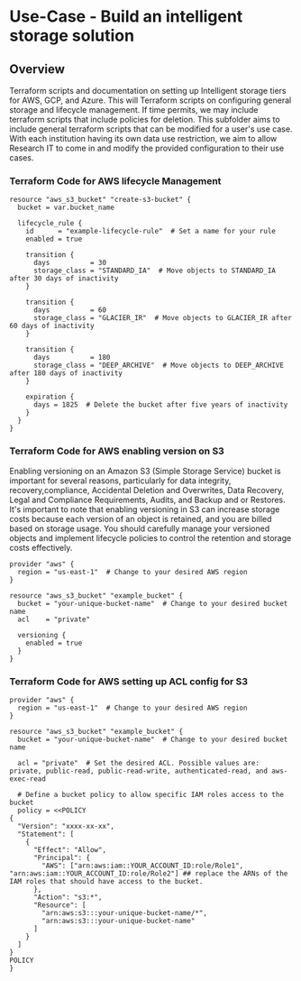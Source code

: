 # Use-Case - Build an intelligent storage solution

## Overview
Terraform scripts and documentation on setting up Intelligent storage tiers for AWS, GCP, and Azure. This will Terraform scripts on configuring general storage and lifecycle management.
If time permits, we may include terraform scripts that include policies for deletion. 
This subfolder aims to include general terraform scripts that can be modified for a user's use case. 
With each institution having its own data use restriction, we aim to allow Research IT to come in and modify the provided configuration to their use cases. 


### Terraform Code for AWS lifecycle Management

```hcl
resource "aws_s3_bucket" "create-s3-bucket" {
  bucket = var.bucket_name

  lifecycle_rule {
    id      = "example-lifecycle-rule"  # Set a name for your rule
    enabled = true

    transition {
      days          = 30
      storage_class = "STANDARD_IA"  # Move objects to STANDARD_IA after 30 days of inactivity
    }

    transition {
      days          = 60
      storage_class = "GLACIER_IR"  # Move objects to GLACIER_IR after 60 days of inactivity
    }

    transition {
      days          = 180
      storage_class = "DEEP_ARCHIVE"  # Move objects to DEEP_ARCHIVE after 180 days of inactivity
    }

    expiration {
      days = 1825  # Delete the bucket after five years of inactivity
    }
  }
}
```

### Terraform Code for AWS enabling version on S3 
Enabling versioning on an Amazon S3 (Simple Storage Service) bucket is important for several reasons, particularly for data integrity, recovery,compliance,
Accidental Deletion and Overwrites, Data Recovery, Legal and Compliance Requirements, Audits, and Backup and or Restores.
It's important to note that enabling versioning in S3 can increase storage costs because each version of an object is retained, and you are billed based on storage usage. You should carefully manage your versioned objects and implement lifecycle policies to control the retention and storage costs effectively.

```hcl
provider "aws" {
  region = "us-east-1"  # Change to your desired AWS region
}

resource "aws_s3_bucket" "example_bucket" { 
  bucket = "your-unique-bucket-name"  # Change to your desired bucket name
  acl    = "private"

  versioning {
    enabled = true
  }
}
```
### Terraform Code for AWS setting up ACL config for S3 

```hcl
provider "aws" {
  region = "us-east-1"  # Change to your desired AWS region
}

resource "aws_s3_bucket" "example_bucket" {
  bucket = "your-unique-bucket-name"  # Change to your desired bucket name

  acl = "private"  # Set the desired ACL. Possible values are: private, public-read, public-read-write, authenticated-read, and aws-exec-read

  # Define a bucket policy to allow specific IAM roles access to the bucket
  policy = <<POLICY
{
  "Version": "xxxx-xx-xx",
  "Statement": [
    {
      "Effect": "Allow",
      "Principal": {
        "AWS": ["arn:aws:iam::YOUR_ACCOUNT_ID:role/Role1", "arn:aws:iam::YOUR_ACCOUNT_ID:role/Role2"] ## replace the ARNs of the IAM roles that should have access to the bucket.
      },
      "Action": "s3:*",
      "Resource": [
        "arn:aws:s3:::your-unique-bucket-name/*",
        "arn:aws:s3:::your-unique-bucket-name"
      ]
    }
  ]
}
POLICY
}
```

